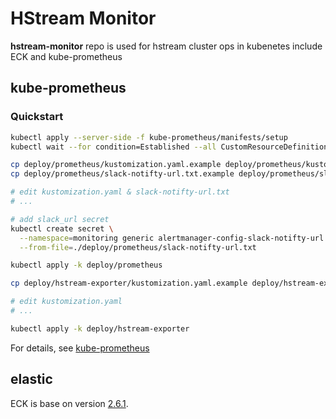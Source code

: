 # HStream Monitor

**hstream-monitor** repo is used for hstream cluster ops in kubenetes include
ECK and kube-prometheus

## kube-prometheus

### Quickstart

```sh
kubectl apply --server-side -f kube-prometheus/manifests/setup
kubectl wait --for condition=Established --all CustomResourceDefinition --namespace=monitoring

cp deploy/prometheus/kustomization.yaml.example deploy/prometheus/kustomization.yaml
cp deploy/prometheus/slack-notifty-url.txt.example deploy/prometheus/slack-notifty-url.txt

# edit kustomization.yaml & slack-notifty-url.txt
# ...

# add slack_url secret
kubectl create secret \
  --namespace=monitoring generic alertmanager-config-slack-notifty-url \
  --from-file=./deploy/prometheus/slack-notifty-url.txt

kubectl apply -k deploy/prometheus

cp deploy/hstream-exporter/kustomization.yaml.example deploy/hstream-exporter/kustomization.yaml

# edit kustomization.yaml
# ...

kubectl apply -k deploy/hstream-exporter
```

For details, see [kube-prometheus](./kube-prometheus/README.md)

## elastic

ECK is base on version [2.6.1](!https://github.com/elastic/cloud-on-k8s).
